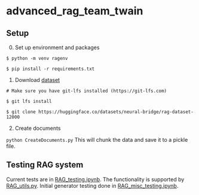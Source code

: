 # advanced_rag_team_twain

## Setup
0. Set up environment and packages

`$ python -m venv ragenv`

`$ pip install -r requirements.txt`

1. Download [dataset](https://huggingface.co/datasets/neural-bridge/rag-dataset-12000)

`# Make sure you have git-lfs installed (https://git-lfs.com)`

`$ git lfs install`

`$ git clone https://huggingface.co/datasets/neural-bridge/rag-dataset-12000`

2. Create documents

`python CreateDocuments.py`
This will chunk the data and save it to a pickle file.

## Testing RAG system
Current tests are in [RAG_testing.ipynb](RAG_testing.ipynb). The functionality is supported by [RAG_utils.py](RAG_utils.py). Initial generator testing done in [RAG_misc_testing.ipynb](RAG_misc_testing.ipynb).
